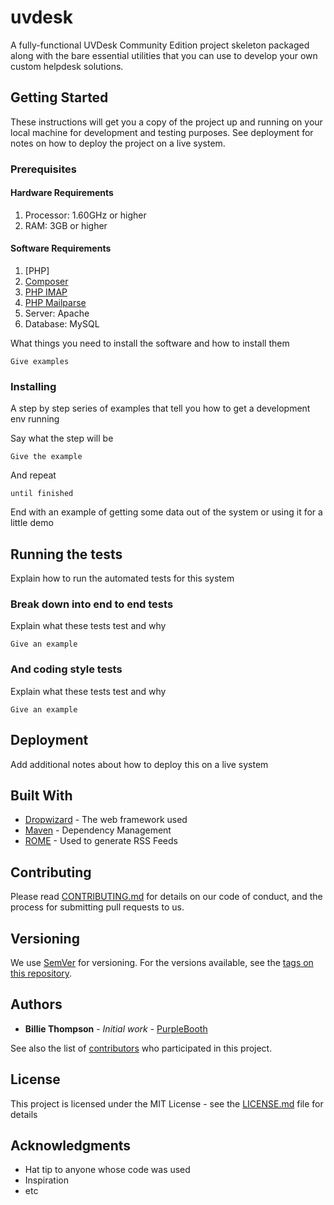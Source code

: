 # uvdesk

A fully-functional UVDesk Community Edition project skeleton packaged along with the bare essential utilities that you can use to develop your own custom helpdesk solutions.

## Getting Started

These instructions will get you a copy of the project up and running on your local machine for development and testing purposes. See deployment for notes on how to deploy the project on a live system.

### Prerequisites

#### Hardware Requirements

1. Processor: 1.60GHz or higher
2. RAM: 3GB or higher

#### Software Requirements

1. [PHP]
2. [Composer](https://getcomposer.org/)
3. [PHP IMAP](https://php.net/manual/en/book.imap.php)
4. [PHP Mailparse](https://php.net/manual/en/book.mailparse.php)
2. Server: Apache
3. Database: MySQL

What things you need to install the software and how to install them

```
Give examples
```

### Installing

A step by step series of examples that tell you how to get a development env running

Say what the step will be

```
Give the example
```

And repeat

```
until finished
```

End with an example of getting some data out of the system or using it for a little demo

## Running the tests

Explain how to run the automated tests for this system

### Break down into end to end tests

Explain what these tests test and why

```
Give an example
```

### And coding style tests

Explain what these tests test and why

```
Give an example
```

## Deployment

Add additional notes about how to deploy this on a live system

## Built With

* [Dropwizard](http://www.dropwizard.io/1.0.2/docs/) - The web framework used
* [Maven](https://maven.apache.org/) - Dependency Management
* [ROME](https://rometools.github.io/rome/) - Used to generate RSS Feeds

## Contributing

Please read [CONTRIBUTING.md](https://gist.github.com/PurpleBooth/b24679402957c63ec426) for details on our code of conduct, and the process for submitting pull requests to us.

## Versioning

We use [SemVer](http://semver.org/) for versioning. For the versions available, see the [tags on this repository](https://github.com/your/project/tags). 

## Authors

* **Billie Thompson** - *Initial work* - [PurpleBooth](https://github.com/PurpleBooth)

See also the list of [contributors](https://github.com/your/project/contributors) who participated in this project.

## License

This project is licensed under the MIT License - see the [LICENSE.md](LICENSE.md) file for details

## Acknowledgments

* Hat tip to anyone whose code was used
* Inspiration
* etc
